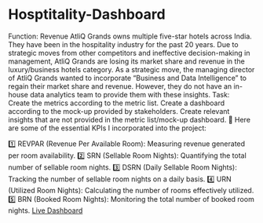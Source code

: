 # Hosptitality-Dashboard
Function: Revenue
AtliQ Grands owns multiple five-star hotels across India. They have been in the hospitality industry for the past 20 years. Due to strategic moves from other competitors and ineffective decision-making in management, AtliQ Grands are losing its market share and revenue in the luxury/business hotels category. As a strategic move, the managing director of AtliQ Grands wanted to incorporate “Business and Data Intelligence” to regain their market share and revenue. However, they do not have an in-house data analytics team to provide them with these insights.
Task:  
Create the metrics according to the metric list.
Create a dashboard according to the mock-up provided by stakeholders.
Create relevant insights that are not provided in the metric list/mock-up dashboard.
🌟 Here are some of the essential KPIs I incorporated into the project:

1️⃣ REVPAR (Revenue Per Available Room): Measuring revenue generated per room availability.
2️⃣ SRN (Sellable Room Nights): Quantifying the total number of sellable room nights.
3️⃣ DSRN (Daily Sellable Room Nights): Tracking the number of sellable room nights on a daily basis.
4️⃣ URN (Utilized Room Nights): Calculating the number of rooms effectively utilized.
5️⃣ BRN (Booked Room Nights): Monitoring the total number of booked room nights.
[Live Dashboard](https://lnkd.in/d9t9hK3S)
